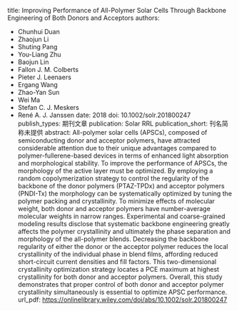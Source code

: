 title: Improving Performance of All-Polymer Solar Cells Through Backbone Engineering of Both Donors and Acceptors
authors:
- Chunhui Duan
- Zhaojun Li
- Shuting Pang
- You-Liang Zhu
- Baojun Lin
- Fallon J. M. Colberts
- Pieter J. Leenaers
- Ergang Wang
- Zhao-Yan Sun
- Wei Ma
- Stefan C. J. Meskers
- René A. J. Janssen
date: 2018
doi: 10.1002/solr.201800247
publish_types: 期刊文章
publication: Solar RRL
publication_short: 刊名简称未提供
abstract: All-polymer solar cells (APSCs), composed of semiconducting  donor and acceptor polymers, have attracted considerable attention due  to their unique advantages compared to polymer-fullerene-based devices  in terms of enhanced light absorption and morphological stability. To  improve the performance of APSCs, the morphology of the active layer  must be optimized. By employing a random copolymerization strategy to  control the regularity of the backbone of the donor polymers (PTAZ-TPDx)  and acceptor polymers (PNDI-Tx) the morphology can be systematically  optimized by tuning the polymer packing and crystallinity. To minimize  effects of molecular weight, both donor and acceptor polymers have  number-average molecular weights in narrow ranges. Experimental and  coarse-grained modeling results disclose that systematic backbone  engineering greatly affects the polymer crystallinity and ultimately the  phase separation and morphology of the all-polymer blends. Decreasing  the backbone regularity of either the donor or the acceptor polymer  reduces the local crystallinity of the individual phase in blend films,  affording reduced short-circuit current densities and fill factors. This  two-dimensional crystallinity optimization strategy locates a PCE  maximum at highest crystallinity for both donor and acceptor polymers.  Overall, this study demonstrates that proper control of both donor and  acceptor polymer crystallinity simultaneously is essential to optimize  APSC performance.
url_pdf: https://onlinelibrary.wiley.com/doi/abs/10.1002/solr.201800247
